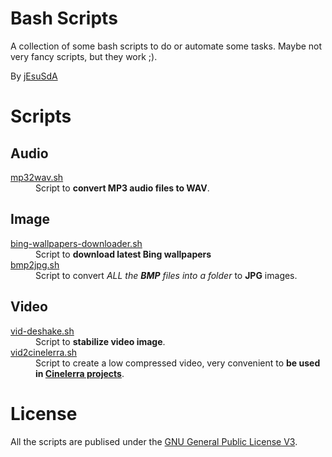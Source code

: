 # Bash Scripts
A collection of some bash scripts to do or automate some tasks.
Maybe not very fancy scripts, but they work ;).

By [jEsuSdA](http://www.jesusda.com)

# Scripts

## Audio
<dl>
	<dt><a href="https://github.com/jEsuSdA/bash-scripts/blob/master/mp32wav.sh">mp32wav.sh</a></dt>
	<dd>Script to <strong>convert MP3 audio files to WAV</strong>.</dd>
</dl>


## Image
<dl>
	<dt><a href="https://github.com/jEsuSdA/bash-scripts/blob/master/bing-wallpapers-downloader.sh">bing-wallpapers-downloader.sh</a></dt>
	<dd>Script to <strong>download latest Bing wallpapers</strong></dd>
	<dt><a href="https://github.com/jEsuSdA/bash-scripts/blob/master/bmp2jpg.sh">bmp2jpg.sh</a></dt>
	<dd>Script to convert <em>ALL the <strong>BMP</strong> files into a folder</em> to <strong>JPG</strong> images.</dd>
</dl>


## Video
<dl>
	<dt><a href="https://github.com/jEsuSdA/bash-scripts/blob/master/vid-deshake.sh">vid-deshake.sh</a></dt>
	<dd>Script to <strong>stabilize video image</strong>.</dd>
	<dt><a href="https://github.com/jEsuSdA/bash-scripts/blob/master/vid2cinelerra.sh">vid2cinelerra.sh</a></dt>
	<dd>Script to create a low compressed video, very convenient to <strong>be used in <a href="https://cinelerra-cv.org/">Cinelerra projects</a></strong>.</dd>	
</dl>


# License

All the scripts are publised under the [GNU General Public License V3](https://www.gnu.org/licenses/gpl.html).

